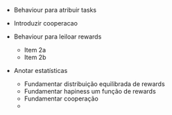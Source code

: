 * Behaviour para atribuir tasks
* Introduzir cooperacao
* Behaviour para leiloar rewards
  * Item 2a
  * Item 2b

* Anotar estatísticas
    * Fundamentar distribuição equilibrada de rewards
    * Fundamentar hapiness um função de rewards
    * Fundamentar cooperação
    * 
